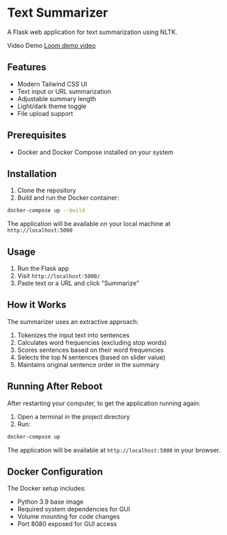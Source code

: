 # Text Summarizer

A Flask web application for text summarization using NLTK.

Video Demo 
[Loom demo video](https://www.loom.com/share/067648af77254bb5b4a63761234c31c9?sid=89c3d32b-2e42-4252-a6bd-73f88e17db49)

## Features

- Modern Tailwind CSS UI
- Text input or URL summarization
- Adjustable summary length
- Light/dark theme toggle
- File upload support

## Prerequisites

- Docker and Docker Compose installed on your system

## Installation

1. Clone the repository
2. Build and run the Docker container:
```bash
docker-compose up --build
```

The application will be available on your local machine at `http://localhost:5000`

## Usage

1. Run the Flask app
2. Visit `http://localhost:5000/`
3. Paste text or a URL and click "Summarize"

## How it Works

The summarizer uses an extractive approach:
1. Tokenizes the input text into sentences
2. Calculates word frequencies (excluding stop words)
3. Scores sentences based on their word frequencies
4. Selects the top N sentences (based on slider value)
5. Maintains original sentence order in the summary

## Running After Reboot

After restarting your computer, to get the application running again:

1. Open a terminal in the project directory
2. Run:
```bash
docker-compose up
```

The application will be available at `http://localhost:5000` in your browser.

## Docker Configuration

The Docker setup includes:
- Python 3.9 base image
- Required system dependencies for GUI
- Volume mounting for code changes
- Port 8080 exposed for GUI access
